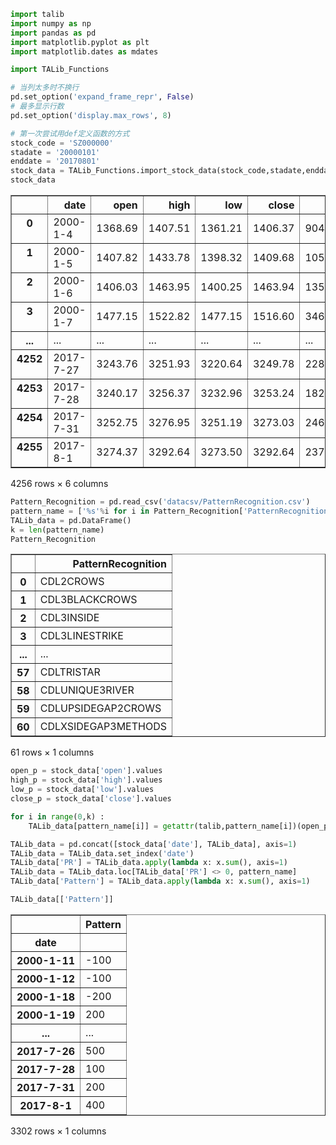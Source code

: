 

```python
import talib
import numpy as np
import pandas as pd
import matplotlib.pyplot as plt
import matplotlib.dates as mdates
```


```python
import TALib_Functions
```


```python
# 当列太多时不换行
pd.set_option('expand_frame_repr', False)
# 最多显示行数
pd.set_option('display.max_rows', 8)
```


```python
# 第一次尝试用def定义函数的方式
stock_code = 'SZ000000'
stadate = '20000101'
enddate = '20170801'
stock_data = TALib_Functions.import_stock_data(stock_code,stadate,enddate)
stock_data
```




<div>
<style>
    .dataframe thead tr:only-child th {
        text-align: right;
    }

    .dataframe thead th {
        text-align: left;
    }

    .dataframe tbody tr th {
        vertical-align: top;
    }
</style>
<table border="1" class="dataframe">
  <thead>
    <tr style="text-align: right;">
      <th></th>
      <th>date</th>
      <th>open</th>
      <th>high</th>
      <th>low</th>
      <th>close</th>
      <th>volume</th>
    </tr>
  </thead>
  <tbody>
    <tr>
      <th>0</th>
      <td>2000-1-4</td>
      <td>1368.69</td>
      <td>1407.51</td>
      <td>1361.21</td>
      <td>1406.37</td>
      <td>9044290</td>
    </tr>
    <tr>
      <th>1</th>
      <td>2000-1-5</td>
      <td>1407.82</td>
      <td>1433.78</td>
      <td>1398.32</td>
      <td>1409.68</td>
      <td>10597824</td>
    </tr>
    <tr>
      <th>2</th>
      <td>2000-1-6</td>
      <td>1406.03</td>
      <td>1463.95</td>
      <td>1400.25</td>
      <td>1463.94</td>
      <td>13519870</td>
    </tr>
    <tr>
      <th>3</th>
      <td>2000-1-7</td>
      <td>1477.15</td>
      <td>1522.82</td>
      <td>1477.15</td>
      <td>1516.60</td>
      <td>34600184</td>
    </tr>
    <tr>
      <th>...</th>
      <td>...</td>
      <td>...</td>
      <td>...</td>
      <td>...</td>
      <td>...</td>
      <td>...</td>
    </tr>
    <tr>
      <th>4252</th>
      <td>2017-7-27</td>
      <td>3243.76</td>
      <td>3251.93</td>
      <td>3220.64</td>
      <td>3249.78</td>
      <td>228485952</td>
    </tr>
    <tr>
      <th>4253</th>
      <td>2017-7-28</td>
      <td>3240.17</td>
      <td>3256.37</td>
      <td>3232.96</td>
      <td>3253.24</td>
      <td>182226880</td>
    </tr>
    <tr>
      <th>4254</th>
      <td>2017-7-31</td>
      <td>3252.75</td>
      <td>3276.95</td>
      <td>3251.19</td>
      <td>3273.03</td>
      <td>246039440</td>
    </tr>
    <tr>
      <th>4255</th>
      <td>2017-8-1</td>
      <td>3274.37</td>
      <td>3292.64</td>
      <td>3273.50</td>
      <td>3292.64</td>
      <td>237194592</td>
    </tr>
  </tbody>
</table>
<p>4256 rows × 6 columns</p>
</div>




```python
Pattern_Recognition = pd.read_csv('datacsv/PatternRecognition.csv')
pattern_name = ['%s'%i for i in Pattern_Recognition['PatternRecognition']]
TALib_data = pd.DataFrame()
k = len(pattern_name)
Pattern_Recognition
```




<div>
<style>
    .dataframe thead tr:only-child th {
        text-align: right;
    }

    .dataframe thead th {
        text-align: left;
    }

    .dataframe tbody tr th {
        vertical-align: top;
    }
</style>
<table border="1" class="dataframe">
  <thead>
    <tr style="text-align: right;">
      <th></th>
      <th>PatternRecognition</th>
    </tr>
  </thead>
  <tbody>
    <tr>
      <th>0</th>
      <td>CDL2CROWS</td>
    </tr>
    <tr>
      <th>1</th>
      <td>CDL3BLACKCROWS</td>
    </tr>
    <tr>
      <th>2</th>
      <td>CDL3INSIDE</td>
    </tr>
    <tr>
      <th>3</th>
      <td>CDL3LINESTRIKE</td>
    </tr>
    <tr>
      <th>...</th>
      <td>...</td>
    </tr>
    <tr>
      <th>57</th>
      <td>CDLTRISTAR</td>
    </tr>
    <tr>
      <th>58</th>
      <td>CDLUNIQUE3RIVER</td>
    </tr>
    <tr>
      <th>59</th>
      <td>CDLUPSIDEGAP2CROWS</td>
    </tr>
    <tr>
      <th>60</th>
      <td>CDLXSIDEGAP3METHODS</td>
    </tr>
  </tbody>
</table>
<p>61 rows × 1 columns</p>
</div>




```python
open_p = stock_data['open'].values
high_p = stock_data['high'].values
low_p = stock_data['low'].values
close_p = stock_data['close'].values
```


```python
for i in range(0,k) :
    TALib_data[pattern_name[i]] = getattr(talib,pattern_name[i])(open_p, high_p, low_p, close_p)
```


```python
TALib_data = pd.concat([stock_data['date'], TALib_data], axis=1)
TALib_data = TALib_data.set_index('date')
TALib_data['PR'] = TALib_data.apply(lambda x: x.sum(), axis=1)
TALib_data = TALib_data.loc[TALib_data['PR'] <> 0, pattern_name]
TALib_data['Pattern'] = TALib_data.apply(lambda x: x.sum(), axis=1)
```


```python
TALib_data[['Pattern']]
```




<div>
<style>
    .dataframe thead tr:only-child th {
        text-align: right;
    }

    .dataframe thead th {
        text-align: left;
    }

    .dataframe tbody tr th {
        vertical-align: top;
    }
</style>
<table border="1" class="dataframe">
  <thead>
    <tr style="text-align: right;">
      <th></th>
      <th>Pattern</th>
    </tr>
    <tr>
      <th>date</th>
      <th></th>
    </tr>
  </thead>
  <tbody>
    <tr>
      <th>2000-1-11</th>
      <td>-100</td>
    </tr>
    <tr>
      <th>2000-1-12</th>
      <td>-100</td>
    </tr>
    <tr>
      <th>2000-1-18</th>
      <td>-200</td>
    </tr>
    <tr>
      <th>2000-1-19</th>
      <td>200</td>
    </tr>
    <tr>
      <th>...</th>
      <td>...</td>
    </tr>
    <tr>
      <th>2017-7-26</th>
      <td>500</td>
    </tr>
    <tr>
      <th>2017-7-28</th>
      <td>100</td>
    </tr>
    <tr>
      <th>2017-7-31</th>
      <td>200</td>
    </tr>
    <tr>
      <th>2017-8-1</th>
      <td>400</td>
    </tr>
  </tbody>
</table>
<p>3302 rows × 1 columns</p>
</div>


